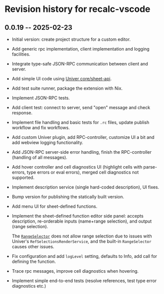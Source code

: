 # Revision history for recalc-vscode

## 0.0.19 -- 2025-02-23

* Initial version: create project structure for a custom editor.
* Add generic rpc implementation, client implementation and logging facilities.
* Integrate type-safe JSON-RPC communication between client and server.
* Add simple UI code using [Univer core/sheet-api][univer-sheet-api].
* Add test suite runner, package the extension with Nix.
* Implement JSON-RPC tests.
* Add client test: connect to server, send "open" message and check response.
* Implement file handling and basic tests for `.rc` files, update publish workflow
  and fix workflows.
* Add custom Univer plugin, add RPC-controller, customize UI a bit and add webview
  logging functionality.
* Add JSON-RPC server-side error handling, finish the RPC-controller (handling of
  all messages).
* Add hover controller and cell diagnostics UI (highlight cells with parse-errors,
  type errors or eval errors), merged cell diagnostics not supported.
* Implement description service (single hard-coded description), UI fixes.
* Bump version for publishing the statically built version.
* Add menu UI for sheet-defined functions.
* Implement the sheet-defined function editor side panel: accepts description,
  re-orderable inputs (name+range selection), and output (range selection).

  The [`RangeSelector`](./src/frontend/views/components/RangeSelector.tsx) does not
  allow range selection due to issues with Univer's `RefSelectionsRenderService`,
  and the built-in `RangeSelector` causes other issues.
* Fix configuration and add `logLevel` setting, defaults to Info, add call for
  defining the function.
* Trace rpc messages, improve cell diagnostics when hovering.
* Implement simple end-to-end tests (resolve references, test type error
  diagnostics etc.)

<!-- References -->

  [univer-sheet-api]: https://docs.univer.ai/en-US/guides/sheets/features/core/sheet-api

